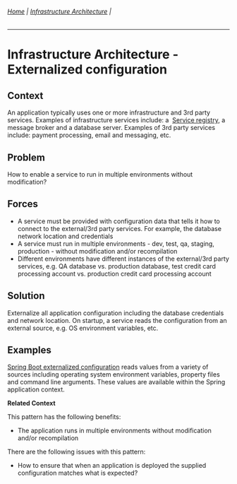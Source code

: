 ###### [Home](https://github.com/RyKaj/Documentation/blob/master/README.md) | [Infrastructure Architecture](https://github.com/RyKaj/Documentation/tree/master/InfrastructureArchitecture/README.md) |
------------

Infrastructure Architecture - Externalized configuration
======================================================
 
Context
-------

An application typically uses one or more infrastructure and 3rd party
services. Examples of infrastructure services include: a  [Service
registry](https://microservices.io/patterns/service-registry.html),
a message broker and a database server. Examples of 3rd party services
include: payment processing, email and messaging, etc.

Problem
-------

How to enable a service to run in multiple environments without
modification?

Forces
------

-   A service must be provided with configuration data that tells it how
    to connect to the external/3rd party services. For example, the
    database network location and credentials
-   A service must run in multiple environments - dev, test, qa,
    staging, production - without modification and/or recompilation
-   Different environments have different instances of the external/3rd
    party services, e.g. QA database vs. production database, test
    credit card processing account vs. production credit card processing
    account

Solution
--------

Externalize all application configuration including the database
credentials and network location. On startup, a service reads the
configuration from an external source, e.g. OS environment variables,
etc.

Examples
--------

[Spring Boot externalized
configuration](https://docs.spring.io/spring-boot/docs/current/reference/html/boot-features-external-config.html) reads
values from a variety of sources including operating system environment
variables, property files and command line arguments. These values are
available within the Spring application context.

**Related Context**

This pattern has the following benefits:

-   The application runs in multiple environments without modification
    and/or recompilation

There are the following issues with this pattern:

-   How to ensure that when an application is deployed the supplied
    configuration matches what is expected?



 



